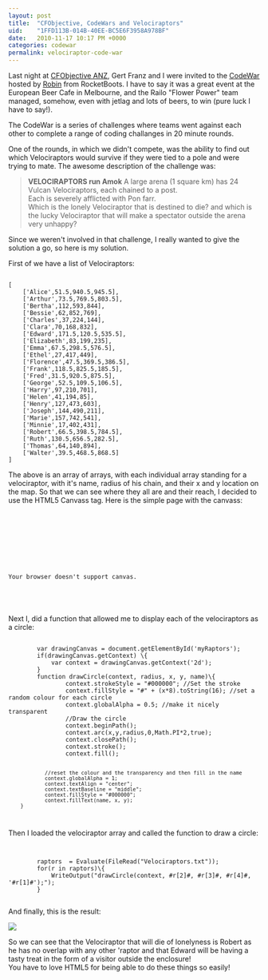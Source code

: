 ```yaml
---
layout: post
title:  "CFObjective, CodeWars and Velociraptors"
uid:	"1FFD113B-014B-40EE-BC5E6F3958A978BF"
date:   2010-11-17 10:17 PM +0000
categories: codewar
permalink: velociraptor-code-war
---
```

<p>
Last night at <a href="http://www.cfobjective.com.au/" title="cfObjective(ANZ): The Enterprise ColdFusion Conference comes to Melbourne, Australia - 18-19 November, 2010">CFObjective ANZ</a>, Gert Franz and I were invited to the <a href="http://www.rocketboots.com/site/index.cfm/page/codewar" title="RocketBoots">CodeWar</a> hosted by <a href="http://twitter.com/#!/robinhilliard" title="">Robin</a> from RocketBoots. I have to say it was a great event at the European Beer Cafe in Melbourne, and the Railo "Flower Power" team managed, somehow, even with jetlag and lots of beers, to win (pure luck I have to say!). 
</p>
<p>
The CodeWar is a series of challenges where teams went against each other to complete a range of coding challanges in 20 minute rounds. 
</p>
<p>
One of the rounds, in which we didn't compete,  was the ability to find out which Velociraptors would survive if they were tied to a pole and were trying to mate. The awesome description of the challenge was:
</p>
<blockquote>
	<strong>VELOCIRAPTORS run Amok</strong>
	A large arena (1 square km) has 24 Vulcan Velociraptors, each chained to a post.<br>
	Each is severely afflicted with Pon farr.<br>
	Which is the lonely Velociraptor that is destined to die? and which is the lucky Velociraptor that will make a spectator outside the arena very unhappy?<br>
	
</blockquote>
<p>
Since we weren't involved in that challenge, I really wanted to give the solution a go, so here is my solution. 
</p>
<p>
First of we have a list of Velociraptors:
</p>
<code>
[
	['Alice',51.5,940.5,945.5],
	['Arthur',73.5,769.5,803.5],
	['Bertha',112,593,844],
	['Bessie',62,852,769],
	['Charles',37,224,144],
	['Clara',70,168,832],
	['Edward',171.5,120.5,535.5],
	['Elizabeth',83,199,235],
	['Emma',67.5,298.5,576.5],
	['Ethel',27,417,449],
	['Florence',47.5,369.5,386.5],
	['Frank',118.5,825.5,185.5],
	['Fred',31.5,920.5,875.5],
	['George',52.5,109.5,106.5],
	['Harry',97,210,701],
	['Helen',41,194,85],
	['Henry',127,473,603],
	['Joseph',144,490,211],
	['Marie',157,742,541],
	['Minnie',17,402,431],
	['Robert',66.5,398.5,784.5],
	['Ruth',130.5,656.5,282.5],
	['Thomas',64,140,894],
	['Walter',39.5,468.5,868.5]
]
</code>
<p>
The above is an array of arrays, with each individual array standing for a velociraptor, with it's name, radius of his chain, and their x and y location on the map. So that we can see where they all are and their reach, I decided to use the HTML5 Canvass tag. Here is the simple page with the canvass:
</p>

<code>
<!DOCTYPE html>
	<html lang="en">
	<head>
		<title>The Lonely Raptors</title>
	</head>
	<body>
		<canvas id="myRaptors" width="1000" height="1000"><p>Your browser doesn't support canvas.</p></canvas>
	</body>
	</html>
</code>
<p>
Next I, did a function that allowed me to display each of the velociraptors as a circle:
</p>
<code>
		var drawingCanvas = document.getElementById('myRaptors');
		if(drawingCanvas.getContext) \{
		    var context = drawingCanvas.getContext('2d');
		}
		function drawCircle(context, radius, x, y, name)\{
				context.strokeStyle = "#000000"; //Set the stroke
				context.fillStyle = "#" + (x*8).toString(16); //set a random colour for each circle
				context.globalAlpha = 0.5; //make it nicely transparent
				//Draw the circle
				context.beginPath();
				context.arc(x,y,radius,0,Math.PI*2,true);
				context.closePath();
				context.stroke();
				context.fill();

				//reset the colour and the transparency and then fill in the name
				context.globalAlpha = 1;		
				context.textAlign = "center";
				context.textBaseline = "middle";		
				context.fillStyle = "#000000";
				context.fillText(name, x, y);
		}

</code>
<p>
Then I loaded the velociraptor array and called the function to draw a circle:
</p>
<code>
	<cfscript>
		raptors  = Evaluate(FileRead("Velociraptors.txt"));
		for(r in raptors)\{
			WriteOutput("drawCircle(context, #r[2]#, #r[3]#, #r[4]#, '#r[1]#');");
		}
	</cfscript>
</code>
<p>
And finally, this is the result:
</p>
<img src="http://www.markdrew.co.uk/blog/enclosures/raptor.png">

<p>
	So we can see that the Velociraptor that will die of lonelyness is Robert as he has no overlap with any other 'raptor and that Edward will be having a tasty treat in the form of a visitor outside the enclosure! 
<br>
	You have to love HTML5 for being able to do these things so easily!
</p>